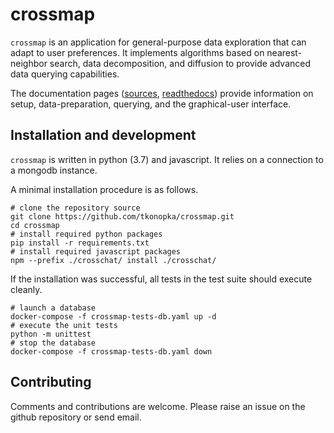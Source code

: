 # crossmap

`crossmap` is an application for general-purpose data exploration that can 
adapt to user preferences. It implements algorithms based on nearest-neighbor
search, data decomposition, and diffusion to provide advanced data querying
capabilities.

The documentation pages ([sources](docs/), 
[readthedocs](https://diffusion-map.readthedocs.io/en/latest/)) provide 
information on setup, data-preparation, querying, and the graphical-user 
interface.


## Installation and development

`crossmap` is written in python (3.7) and javascript. It relies on a
 connection to a mongodb instance. 
 
A minimal installation procedure is as follows. 
 
```
# clone the repository source
git clone https://github.com/tkonopka/crossmap.git
cd crossmap
# install required python packages
pip install -r requirements.txt
# install required javascript packages
npm --prefix ./crosschat/ install ./crosschat/
```

If the installation was successful, all tests in the test suite should
 execute cleanly.
 
```
# launch a database
docker-compose -f crossmap-tests-db.yaml up -d
# execute the unit tests
python -m unittest
# stop the database
docker-compose -f crossmap-tests-db.yaml down
```


## Contributing

Comments and contributions are welcome. Please raise an issue on the github
 repository or send email.

